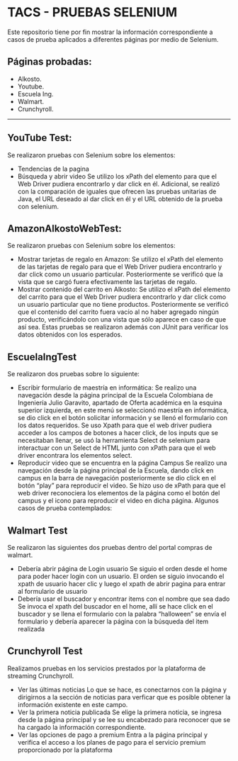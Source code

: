# TACS - PRUEBAS SELENIUM
Este repositorio tiene por fin mostrar la información correspondiente a casos de prueba aplicados a diferentes páginas por medio de Selenium.

## Páginas probadas:

- Alkosto.
- Youtube.
- Escuela Ing.
- Walmart.
- Crunchyroll.
_____________________________________________

## YouTube Test:
Se realizaron pruebas con Selenium sobre los elementos:
- Tendencias de la pagina
- Búsqueda y abrir video
Se utilizo los xPath del elemento para que el Web Driver pudiera encontrarlo y dar click en él.
Adicional, se realizó con la comparación de iguales que ofrecen las pruebas unitarias de Java, el
URL deseado al dar click en él y el URL obtenido de la prueba con selenium.

## AmazonAlkostoWebTest:
Se realizaron pruebas con Selenium sobre los elementos:
- Mostrar tarjetas de regalo en Amazon:
Se utilizo el xPath del elemento de las tarjetas de regalo para que el Web Driver pudiera
encontrarlo y dar click como un usuario particular. Posteriormente se verificó que la vista que
se cargó fuera efectivamente las tarjetas de regalo.
- Mostrar contenido del carrito en Alkosto:
Se utilizo el xPath del elemento del carrito para que el Web Driver pudiera encontrarlo y dar
click como un usuario particular que no tiene productos. Posteriormente se verificó que el
contenido del carrito fuera vacío al no haber agregado ningún producto, verificándolo con una
vista que sólo aparece en caso de que así sea.
Estas pruebas se realizaron además con JUnit para verificar los datos obtenidos con los
esperados.
## EscuelaIngTest
Se realizaron dos pruebas sobre lo siguiente: 
- Escribir formulario de maestría en informática:
Se realizo una navegación desde la página principal de la Escuela Colombiana de
Ingeniería Julio Garavito, apartado de Oferta académica en la esquina superior izquierda,
en este menú se seleccionó maestría en informática, se dio click en el botón solicitar
información y se llenó el formulario con los datos requeridos. Se uso Xpath para que el
web driver pudiera acceder a los campos de botones a hacer click, de los inputs que se
necesitaban llenar, se usó la herramienta Select de selenium para interactuar con un Select
de HTML junto con xPath para que el web driver encontrara los elementos select.
- Reproducir video que se encuentra en la página Campus
Se realizo una navegación desde la página principal de la Escuela, dando click en campus
en la barra de navegación posteriormente se dio click en el botón “play” para reproducir el
video. Se hizo uso de xPath para que el web driver reconociera los elementos de la página
como el botón del campus y el icono para reproducir el video en dicha página. 
Algunos casos de prueba contemplados: 

## Walmart Test
Se realizaron las siguientes dos pruebas dentro del portal compras de walmart.
- Debería abrir página de Login usuario
Se siguio el orden desde el home para poder hacer login con un usuario. El orden se siguio
invocando el xpath de usuario hacer clic y luego el xpath de abrir pagina para entrar al formulario
de usuario
- Debería usar el buscador y encontrar items con el nombre que sea dado
Se invoca el xpath del buscador en el home, allí se hace click en el buscador y se llena el formulario
con la palabra “halloween” se envía el formulario y debería aparecer la página con la búsqueda del
item realizada

## Crunchyroll Test
Realizamos pruebas en los servicios prestados por la plataforma de streaming Crunchyroll.
- Ver las últimas noticias
Lo que se hace, es conectarnos con la página y dirigirnos a la sección de noticias para verficar que
es posible obtener la información existente en este campo.
- Ver la primera noticia publicada
Se elige la primera noticia, se ingresa desde la página principal y se lee su encabezado para
reconocer que se ha cargado la información correspondiente.
- Ver las opciones de pago a premium
Entra a la página principal y verifica el acceso a los planes de pago para el servicio premium
proporcionado por la plataforma


